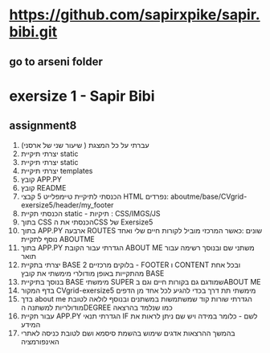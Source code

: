 
#   https://github.com/sapirxpike/sapir.bibi.git
## go to arseni folder
# exersize 1 - Sapir Bibi

## assignment8




1. עברתי על כל המצגת ( שיעור שני של ארסני)
2. יצרתי תיקיית static
3. יצרתי תיקיית static
4. יצרתי תיקיית templates
5. קובץ APP.PY
6. קובץ README
7. הכנסתי לתיקיית טיימפלייט 5 קבצי HTML נפרדים: aboutme/base/CVgrid-exersize5/header/my_footer
8. הכנסתי תקיית static -  תיקיות : CSS/IMGS/JS
9. בתוך CSS הכנסתי את הCSS של Exersize5
10. בתוך APP.PY ארבעה ROUTES שונים :כאשר המרכזי מוביל לקורות חיים שלי ואחד נוסף לתקיית ABOUTME
11. בתוך APP.PY הגדרתי עבור הקובת ABOUT ME משתני שם ובנוסך רשימה עבור תואר
12. יצרתי בתקיית BASE 2 בלוקים מרכזיים - FOOTER ו CONTENT ובכל אחת מהתקייות באופן מודולרי מימשתי את קובץ BASE
13. בנוסך בתיקיית BASE מימשתי SUPER שמודגם גם בקורות חיים וגם בABOUT ME
14. בדף המקור CVgrid-exersize5 מימשתי תת דרך בכדי להגיע לכל אחד מן הדפים
15. בדך about me הגדרתי שורות קוד שמשתמשות במשתנים ובנוסף לולאה לטובת מודולריות למשתנה הDEGREE כמו שנלמד בהרצאה
16. עבור תקיית APP.PY הגדרתי תנאי IF לשם - כלומר במידה ויש שם ניתן לראות את המידע
17. בהמשך ההרצאות אדגים שימוש בהשמת סיסמא ושם לטובת כניסה לאתרי האינפורמציה 







